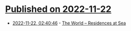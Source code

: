 # [Published on 2022-11-22](index.md)

* [2022-11-22, 02:40:46](https://news.ycombinator.com/item?id=33701081) - [The World – Residences at Sea](https://aboardtheworld.com/)
